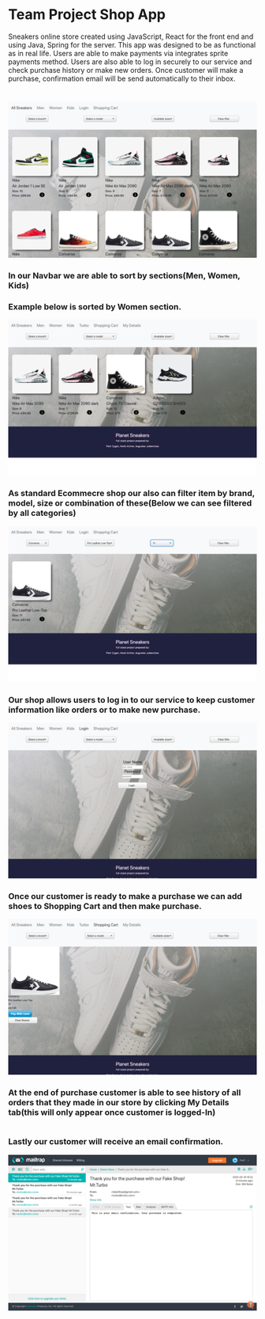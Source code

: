 # Team Project Shop App

Sneakers online store created using JavaScript, React for the front end and using Java, Spring for the server. This app was designed to be as functional as in real life. Users are able to make payments via integrates sprite payments method. Users are also able to log in securely to our service and check purchase history or make new orders.
Once customer will make a purchase, confirmation email will be send automatically to their inbox.
#
![](images/1.png)

### In our Navbar we are able to sort by sections(Men, Women, Kids)
### Example below is sorted by Women section.
![](images/4.png)
### As standard Ecommecre shop our also can filter item by brand, model, size or combination of these(Below we can see filtered by all categories)
![](images/3.png)
### Our shop allows users to log in to our service to keep customer information like orders or to make new purchase.
![](images/5.png)

### Once our customer is ready to make a purchase we can add shoes to Shopping Cart and then make purchase. 
![](images/6.png)

### At the end of purchase customer is able to see history of all orders that they made in our store by clicking My Details tab(this will only appear once customer is logged-In)
#
### Lastly our customer will receive an email confirmation.
![](images/7.png)
